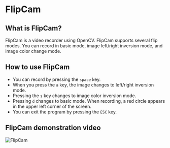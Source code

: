 # FlipCam
## What is FlipCam?
FlipCam is a video recorder using OpenCV. FlipCam supports several flip modes. You can record in basic mode, image left/right inversion mode, and image color change mode.

## How to use FlipCam
- You can record by pressing the `space` key. 
- When you press the `a` key, the image changes to left/right inversion mode. 
- Pressing the `s` key changes to image color inversion mode. 
- Pressing `d` changes to basic mode. When recording, a red circle appears in the upper left corner of the screen. 
- You can exit the program by pressing the `ESC` key.

## FlipCam demonstration video
![FlipCam](https://github.com/Jisu0528/FlipCam/assets/71203375/ce53d5a9-b5ab-46dc-834a-90bb2df1c60f)
